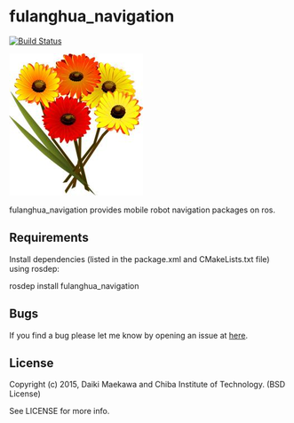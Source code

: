 # fulanghua_navigation

[![Build Status](https://travis-ci.org/DaikiMaekawa/fulanghua_navigation.svg?branch=indigo-devel)](https://travis-ci.org/DaikiMaekawa/fulanghua_navigation)

![](docs/fulanghua_icon.jpg)

fulanghua_navigation provides mobile robot navigation packages on ros. 

## Requirements

Install dependencies (listed in the package.xml and CMakeLists.txt file) using rosdep:

rosdep install fulanghua_navigation

## Bugs

If you find a bug please let me know by opening an issue at [here](https://github.com/DaikiMaekawa/fulanghua_navigation/issues).

## License

Copyright (c) 2015, Daiki Maekawa and Chiba Institute of Technology. (BSD License)

See LICENSE for more info.

